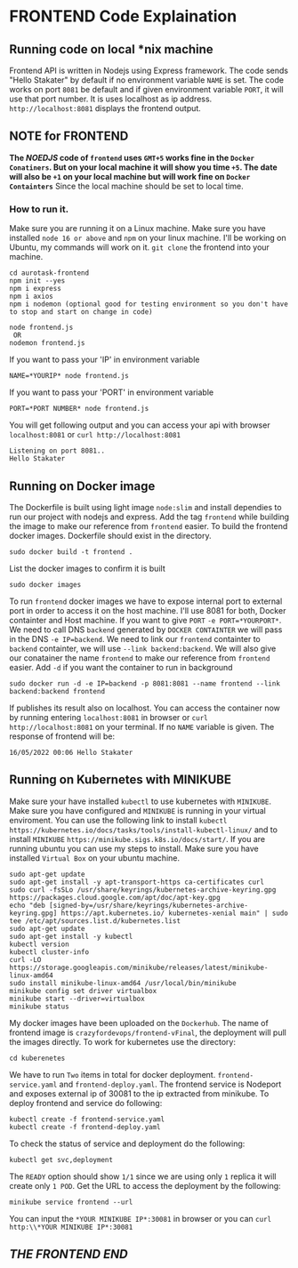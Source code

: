 # FRONTEND Code Explaination
## Running code on local *nix machine
Frontend API is written in Nodejs using Express framework. The code sends "Hello Stakater" by default if no environment variable `NAME` is set. The code works on port `8081` be default and if given environment variable `PORT`, it will use that port number. It is uses localhost as ip address. `http://localhost:8081` displays the frontend output. 
## NOTE for FRONTEND
**The *NOEDJS* code of `frontend` uses `GMT+5` works fine in the `Docker Conatiners`. But on your local machine it will show you time `+5`. The date will also be `+1` on your local machine but will work fine on `Docker Containters`** Since the local machine should be set to local time. 

### How to run it.
Make sure you are running it on a Linux machine. Make sure you have installed `node 16 or above` and `npm` on your linux machine. I'll be working on Ubuntu, my commands will work on it. `git clone` the frontend into your machine.
```
cd aurotask-frontend
npm init --yes
npm i express
npm i axios
npm i nodemon (optional good for testing environment so you don't have to stop and start on change in code)
```
```
node frontend.js
 OR
nodemon frontend.js
```
If you want to pass your 'IP' in environment variable
```
NAME=*YOURIP* node frontend.js
```
If you want to pass your 'PORT' in environment variable
```
PORT=*PORT NUMBER* node frontend.js
```
You will get following output and you can access your api with browser `localhost:8081` or `curl http://localhost:8081`
```
Listening on port 8081..
Hello Stakater
```

## Running on Docker image
The Dockerfile is built using light image `node:slim` and install dependies to run our project with nodejs and express. Add the tag `frontend` while building the image to make our reference from `frontend` easier.
To build the frontend docker images. Dockerfile should exist in the directory.
```
sudo docker build -t frontend .
``` 
List the docker images to confirm it is built
```
sudo docker images
```
To run `frontend` docker images we have to expose internal port to external port in order to access it on the host machine. I'll use 8081 for both, Docker containter and Host machine. If you want to give `PORT` `-e PORT=*YOURPORT*`. We need to call DNS `backend` generated by `DOCKER CONTAINTER` we will pass in the DNS `-e IP=backend`. We need to link our `frontend` containter to `backend` containter, we will use `--link backend:backend`. We will also give our conatainer the name `frontend` to make our reference from `frontend` easier. Add `-d` if you want the container to run in background
```
sudo docker run -d -e IP=backend -p 8081:8081 --name frontend --link backend:backend frontend
```
If publishes its result also on localhost. You can access the container now by running entering `localhost:8081` in browser or `curl http://localhost:8081` on your terminal. If no `NAME` variable is given. The response of frontend will be:
```
16/05/2022 00:06 Hello Stakater
```
## Running on Kubernetes with MINIKUBE
Make sure your have installed `kubectl` to use kubernetes with `MINIKUBE`. Make sure you have configured and `MINIKUBE` is running in your virtual enviroment. You can use the following link to install `kubectl` `https://kubernetes.io/docs/tasks/tools/install-kubectl-linux/` and to install `MINIKUBE` `https://minikube.sigs.k8s.io/docs/start/`.
If you are running ubuntu you can use my steps to install. Make sure you have installed `Virtual Box` on your ubuntu machine.
```
sudo apt-get update
sudo apt-get install -y apt-transport-https ca-certificates curl
sudo curl -fsSLo /usr/share/keyrings/kubernetes-archive-keyring.gpg https://packages.cloud.google.com/apt/doc/apt-key.gpg
echo "deb [signed-by=/usr/share/keyrings/kubernetes-archive-keyring.gpg] https://apt.kubernetes.io/ kubernetes-xenial main" | sudo tee /etc/apt/sources.list.d/kubernetes.list
sudo apt-get update
sudo apt-get install -y kubectl
kubectl version
kubectl cluster-info
curl -LO https://storage.googleapis.com/minikube/releases/latest/minikube-linux-amd64
sudo install minikube-linux-amd64 /usr/local/bin/minikube
minikube config set driver virtualbox
minikube start --driver=virtualbox
minikube status
```
My docker images have been uploaded on the `Dockerhub`. The name of frontend image is `crazyfordevops/frontend-vFinal`, the deployment will pull the images directly. To work for kubernetes use the directory:
```
cd kuberenetes
```
We have to run `Two` items in total for docker deployment. `frontend-service.yaml` and `frontend-deploy.yaml`. The frontend service is Nodeport and exposes external ip of 30081 to the ip extracted from minikube. To deploy frontend and service do following:
```
kubectl create -f frontend-service.yaml
kubectl create -f frontend-deploy.yaml
```
To check the status of service and deployment do the following:
```
kubectl get svc,deployment
```
The `READY` option should show `1/1` since we are using only `1` replica it will create only `1 POD`.
Get the URL to access the deployment by the following:
```
minikube service frontend --url
```
You can input the `*YOUR MINIKUBE IP*:30081` in browser or you can `curl http:\\*YOUR MINIKUBE IP*:30081`


##                                                         ***THE FRONTEND END***
